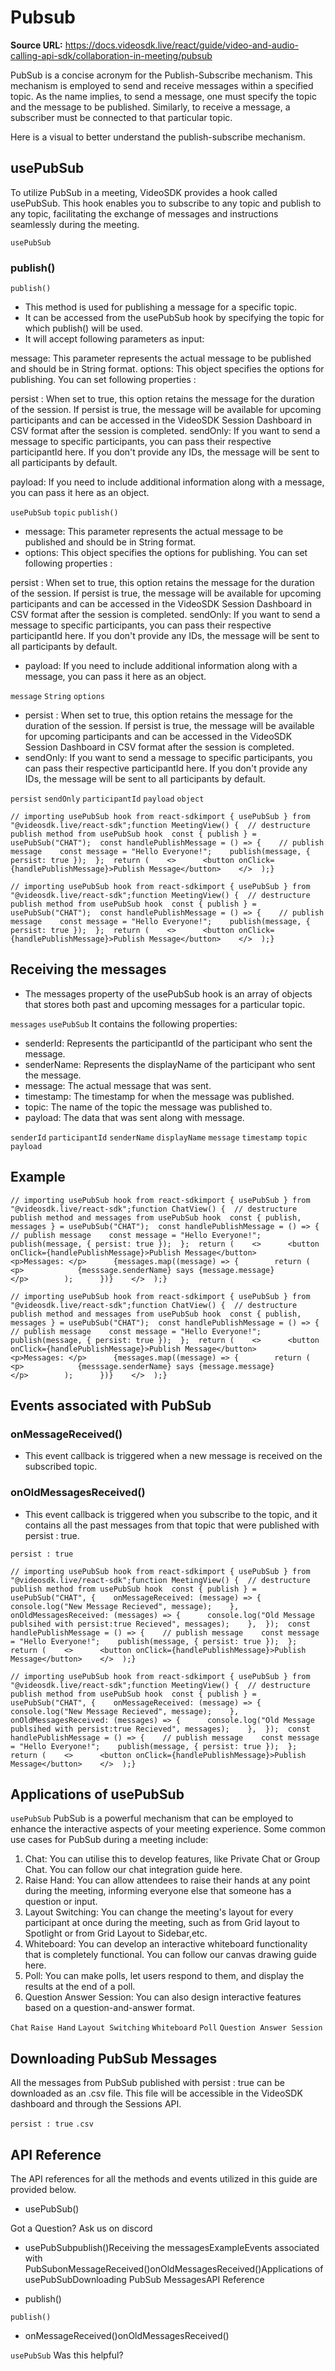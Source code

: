 # Pubsub

**Source URL:** https://docs.videosdk.live/react/guide/video-and-audio-calling-api-sdk/collaboration-in-meeting/pubsub

PubSub is a concise acronym for the Publish-Subscribe mechanism. This mechanism is employed to send and receive messages within a specified topic. As the name implies, to send a message, one must specify the topic and the message to be published. Similarly, to receive a message, a subscriber must be connected to that particular topic.

Here is a visual to better understand the publish-subscribe mechanism.

## usePubSub​

To utilize PubSub in a meeting, VideoSDK provides a hook called usePubSub. This hook enables you to subscribe to any topic and publish to any topic, facilitating the exchange of messages and instructions seamlessly during the meeting.

`usePubSub`
### publish()​

`publish()`
- This method is used for publishing a message for a specific topic.
- It can be accessed from the usePubSub hook by specifying the topic for which publish() will be used.
- It will accept following parameters as input:

message: This parameter represents the actual message to be published and should be in String format.
options: This object specifies the options for publishing. You can set following properties :

persist : When set to true, this option retains the message for the duration of the session. If persist is true, the message will be available for upcoming participants and can be accessed in the VideoSDK Session Dashboard in CSV format after the session is completed.
sendOnly: If you want to send a message to specific participants, you can pass their respective participantId here. If you don't provide any IDs, the message will be sent to all participants by default.


payload: If you need to include additional information along with a message, you can pass it here as an object.

`usePubSub`
`topic`
`publish()`
- message: This parameter represents the actual message to be published and should be in String format.
- options: This object specifies the options for publishing. You can set following properties :

persist : When set to true, this option retains the message for the duration of the session. If persist is true, the message will be available for upcoming participants and can be accessed in the VideoSDK Session Dashboard in CSV format after the session is completed.
sendOnly: If you want to send a message to specific participants, you can pass their respective participantId here. If you don't provide any IDs, the message will be sent to all participants by default.
- payload: If you need to include additional information along with a message, you can pass it here as an object.

`message`
`String`
`options`
- persist : When set to true, this option retains the message for the duration of the session. If persist is true, the message will be available for upcoming participants and can be accessed in the VideoSDK Session Dashboard in CSV format after the session is completed.
- sendOnly: If you want to send a message to specific participants, you can pass their respective participantId here. If you don't provide any IDs, the message will be sent to all participants by default.

`persist`
`sendOnly`
`participantId`
`payload`
`object`
```
// importing usePubSub hook from react-sdkimport { usePubSub } from "@videosdk.live/react-sdk";function MeetingView() {  // destructure publish method from usePubSub hook  const { publish } = usePubSub("CHAT");  const handlePublishMessage = () => {    // publish message    const message = "Hello Everyone!";    publish(message, { persist: true });  };  return (    <>      <button onClick={handlePublishMessage}>Publish Message</button>    </>  );}
```

`// importing usePubSub hook from react-sdkimport { usePubSub } from "@videosdk.live/react-sdk";function MeetingView() {  // destructure publish method from usePubSub hook  const { publish } = usePubSub("CHAT");  const handlePublishMessage = () => {    // publish message    const message = "Hello Everyone!";    publish(message, { persist: true });  };  return (    <>      <button onClick={handlePublishMessage}>Publish Message</button>    </>  );}`
## Receiving the messages​

- The messages property of the usePubSub hook is an array of objects that stores both past and upcoming messages for a particular topic.

`messages`
`usePubSub`
It contains the following properties:

- senderId: Represents the participantId of the participant who sent the message.
- senderName: Represents the displayName of the participant who sent the message.
- message: The actual message that was sent.
- timestamp: The timestamp for when the message was published.
- topic: The name of the topic the message was published to.
- payload: The data that was sent along with message.

`senderId`
`participantId`
`senderName`
`displayName`
`message`
`timestamp`
`topic`
`payload`
## Example​

```
// importing usePubSub hook from react-sdkimport { usePubSub } from "@videosdk.live/react-sdk";function ChatView() {  // destructure publish method and messages from usePubSub hook  const { publish, messages } = usePubSub("CHAT");  const handlePublishMessage = () => {    // publish message    const message = "Hello Everyone!";    publish(message, { persist: true });  };  return (    <>      <button onClick={handlePublishMessage}>Publish Message</button>      <p>Messages: </p>      {messages.map((message) => {        return (          <p>            {messsage.senderName} says {message.message}          </p>        );      })}    </>  );}
```

`// importing usePubSub hook from react-sdkimport { usePubSub } from "@videosdk.live/react-sdk";function ChatView() {  // destructure publish method and messages from usePubSub hook  const { publish, messages } = usePubSub("CHAT");  const handlePublishMessage = () => {    // publish message    const message = "Hello Everyone!";    publish(message, { persist: true });  };  return (    <>      <button onClick={handlePublishMessage}>Publish Message</button>      <p>Messages: </p>      {messages.map((message) => {        return (          <p>            {messsage.senderName} says {message.message}          </p>        );      })}    </>  );}`
## Events associated with PubSub​

### onMessageReceived()​

- This event callback is triggered when a new message is received on the subscribed topic.

### onOldMessagesReceived()​

- This event callback is triggered when you subscribe to the topic, and it contains all the past messages from that topic that were published with persist : true.

`persist : true`
```
// importing usePubSub hook from react-sdkimport { usePubSub } from "@videosdk.live/react-sdk";function MeetingView() {  // destructure publish method from usePubSub hook  const { publish } = usePubSub("CHAT", {    onMessageReceived: (message) => {      console.log("New Message Recieved", message);    },    onOldMessagesReceived: (messages) => {      console.log("Old Message publsihed with persist:true Recieved", messages);    },  });  const handlePublishMessage = () => {    // publish message    const message = "Hello Everyone!";    publish(message, { persist: true });  };  return (    <>      <button onClick={handlePublishMessage}>Publish Message</button>    </>  );}
```

`// importing usePubSub hook from react-sdkimport { usePubSub } from "@videosdk.live/react-sdk";function MeetingView() {  // destructure publish method from usePubSub hook  const { publish } = usePubSub("CHAT", {    onMessageReceived: (message) => {      console.log("New Message Recieved", message);    },    onOldMessagesReceived: (messages) => {      console.log("Old Message publsihed with persist:true Recieved", messages);    },  });  const handlePublishMessage = () => {    // publish message    const message = "Hello Everyone!";    publish(message, { persist: true });  };  return (    <>      <button onClick={handlePublishMessage}>Publish Message</button>    </>  );}`
## Applications of usePubSub​

`usePubSub`
PubSub is a powerful mechanism that can be employed to enhance the interactive aspects of your meeting experience. Some common use cases for PubSub during a meeting include:

1. Chat: You can utilise this to develop features, like Private Chat or Group Chat. You can follow our chat integration guide here.
1. Raise Hand: You can allow attendees to raise their hands at any point during the meeting, informing everyone else that someone has a question or input.
1. Layout Switching: You can change the meeting's layout for every participant at once during the meeting, such as from Grid layout to Spotlight or from Grid Layout to Sidebar,etc.
1. Whiteboard: You can develop an interactive whiteboard functionality that is completely functional. You can follow our canvas drawing guide here.
1. Poll: You can make polls, let users respond to them, and display the results at the end of a poll.
1. Question Answer Session: You can also design interactive features based on a question-and-answer format.

`Chat`
`Raise Hand`
`Layout Switching`
`Whiteboard`
`Poll`
`Question Answer Session`
## Downloading PubSub Messages​

All the messages from PubSub published with persist : true can be downloaded as an .csv file. This file will be accessible in the VideoSDK dashboard and through the Sessions API.

`persist : true`
`.csv`
## API Reference​

The API references for all the methods and events utilized in this guide are provided below.

- usePubSub()

Got a Question? Ask us on discord

- usePubSubpublish()Receiving the messagesExampleEvents associated with PubSubonMessageReceived()onOldMessagesReceived()Applications of usePubSubDownloading PubSub MessagesAPI Reference

- publish()

`publish()`
- onMessageReceived()onOldMessagesReceived()

`usePubSub`
Was this helpful?

